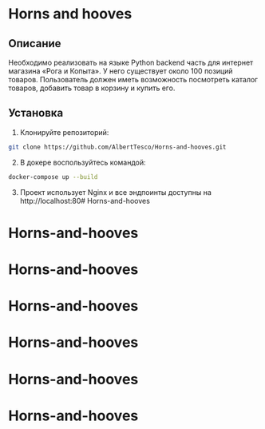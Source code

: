 # Horns and hooves

## Описание

Необходимо реализовать на языке Python backend часть для интернет магазина «Рога и Копыта». У него существует около 100
позиций товаров. Пользователь должен иметь возможность посмотреть каталог товаров, добавить товар в корзину и купить
его.

## Установка

1. Клонируйте репозиторий:

```bash
git clone https://github.com/AlbertTesco/Horns-and-hooves.git
```

2. В докере воспользуйтесь командой:

```bash
docker-compose up --build
```

3. Проект использует Nginx и все эндпоинты доступны на http://localhost:80# Horns-and-hooves
# Horns-and-hooves
# Horns-and-hooves
# Horns-and-hooves
# Horns-and-hooves
# Horns-and-hooves
# Horns-and-hooves
